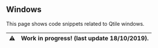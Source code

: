 ## Windows
This page shows code snippets related to Qtile windows.

:warning: | Work in progress! (last update 18/10/2019).
---: | :----
